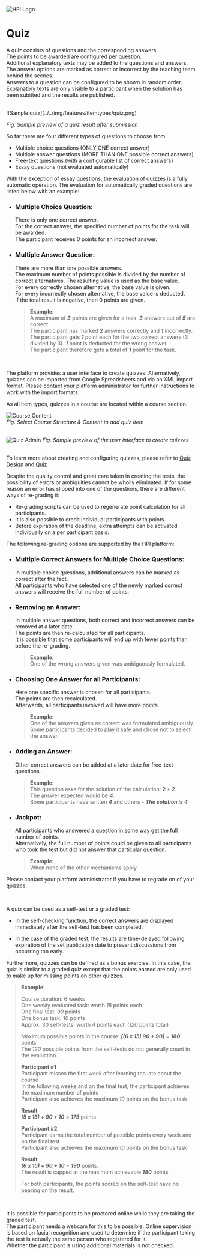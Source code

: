 ![HPI Logo](../../img/HPI_Logo.png)

# Quiz

A quiz consists of questions and the corresponding answers.  
The points to be awarded are configured per question.  
Additional explanatory texts may be added to the questions and answers.  
The answer options are marked as correct or incorrect by the teaching team behind the scenes.  
Answers to a question can be configured to be shown in random order. 
Explanatory texts are only visible to a participant when the solution has been subitted and the results are published.
  
<br>
![Sample quiz](../../img/features/itemtypes/quiz.png)  

*Fig. Sample preview of a quiz result after submission*
<br>

So far there are four different types of questions to choose from:  

* Multiple choice questions (ONLY ONE correct answer) 
* Multiple answer questions (MORE THAN ONE possible correct answers)
* Free-text questions (with a configurable list of correct answers) 
* Essay questions (not evaluated automatically)

With the exception of essay questions, the evaluation of quizzes is a fully automatic operation. The evaluation for automatically graded questions are listed below with an example:  

* ### Multiple Choice Question:  
    There is only one correct answer.  
    For the correct answer, the specified number of points for the task will be awarded.  
    The participant receives 0 points for an incorrect answer.   

* ### Multiple Answer Question:   
    There are more than one possible answers.  
    The maximum number of points possible is divided by the number of correct alternatives.
    The resulting value is used as the base value.  
    For every correctly chosen alternative, the base value is given.  
    For every incorrectly chosen alternative, the base value is deducted.  
    If the total result is negative, then 0 points are given.  

    >**Example**:  
    A maximum of ***3*** points are given for a task. ***3*** answers out of ***5*** are correct.  
    The participant has marked ***2*** answers correctly and ***1*** incorrectly.  
    The participant gets ***1*** point each for the two correct answers (3 divided by 3). ***1*** point is deducted for the wrong answer.  
    The participant therefore gets a total of ***1*** point for the task.  

<br>

The platform provides a user interface to create quizzes. Alternatively, quizzes can be imported from Google Spreadsheets and via an XML import format. Please contact your platform administrator for further instructions to work with the import formats. 

As all item types, quizzes in a course are located within a course section.  

![Course Content](../../img/course_admin_items/course_structure_content.png)  
*Fig. Select Course Structure & Content to add quiz item*  
<br>

![Quiz Admin](../../img/features/itemtypes/quiz_admin.png)
*Fig. Sample preview of the user interface to create quizzes*  
<br>

To learn more about creating and configuring quizzes, please refer to [Quiz Design](https://teachingteamguidelines.readthedocs.io/#bestpractices/quizdesign/) and [Quiz](https://teachingteamguidelines.readthedocs.io/#courseadministration/addcontent/learningunits/quiz/)  

Despite the quality control and great care taken in creating the tests, the possibility of errors or ambiguities cannot be wholly eliminated. If for some reason an error has slipped into one of the questions, there are different ways of re-grading it:  

* Re-grading scripts can be used to regenerate point calculation for all participants.
* It is also possible to credit individual participants with points. 
* Before expiration of the deadline, extra attempts can be activated individually on a per participant basis.

The following re-grading options are supported by the HPI platform:   

* ### Multiple Correct Answers for Multiple Choice Questions:  
    In multiple choice questions, additional answers can be marked as correct after the fact.  
    All participants who have selected one of the newly marked correct answers will receive the full number of points.  

* ### Removing an Answer: 
    In multiple answer questions, both correct and incorrect answers can be removed at a later date.  
    The points are then re-calculated for all participants.  
    It is possible that some participants will end up with fewer points than before the re-grading.

    >**Example**:  
    One of the wrong answers given was ambiguously formulated.

* ### Choosing One Answer for all Participants: 
    Here one specific answer is chosen for all participants.  
    The points are then recalculated.  
    Afterwards, all participants involved will have more points.  

    >**Example**:  
    One of the answers given as correct was formulated ambiguously.  
    Some participants decided to play it safe and chose not to select the answer.

* ### Adding an Answer: 
    Other correct answers can be added at a later date for free-text questions.  


    >**Example**:  
    This question asks for the solution of the calculation:  **2 + 2**.  
    The answer expected would be ***4***.  
    Some participants have written ***4*** and others - ***The solution is 4***

* ### Jackpot:
    All participants who answered a question in some way get the full number of points.  
    Alternatively, the full number of points could be given to all participants who took the test but did not answer that particular question.  

    >**Example**:  
    When none of the other mechanisms apply. 
    
Please contact your platform administrator if you have to regrade on of your quizzes.
  
<br>

A quiz can be used as a self-test or a graded test:  

* In the self-checking function, the correct answers are displayed immediately after the self-test has been completed.  
  
* In the case of the graded test, the results are time-delayed following expiration of the set publication date to prevent discussions from occurring too early.  

Furthermore, quizzes can be defined as a bonus exercise. In this case, the quiz is similar to a graded quiz except that the points earned are only used to make up for missing points on other quizzes.

>**Example**:  
>
>Course duration: 6 weeks  
One weekly evaluated task: worth *15* points each  
One final test: *90* points  
One bonus task: *10* points  
Approx. 30 self-tests: worth *4* points each (*120* points total) 
>
>
>Maximum possible points in the course: ***[(6 x 15) 90 + 90]*** = ***180*** points  
>The *120* possible points from the self-tests do not generally count in the evaluation.
>
>**Participant #1**   
Participant misses the first week after learning too late about the course  
In the following weeks and on the final test, the participant achieves the maximum number of points  
Participant also achieves the maximum *10* points on the bonus task  
>
>**Result**:  
***(5 x 15) + 90 + 10*** = ***175*** points  
>
>
>**Participant #2**  
Participant earns the total number of possible points every week and on the final test  
Participant also achieves the maximum *10* points on the bonus task  
>
>**Result**:  
***(6 x 15) + 90 + 10*** = ***190*** points.  
The result is capped at the maximum achievable ***180*** points 
>
>For both participants, the points scored on the self-test have no bearing on the result.

<br>

It is possible for participants to be proctored online while they are taking the graded test.   
The participant needs a webcam for this to be possible. Online supervision is based on facial recognition and used to determine if the participant taking the test is actually the same person who registered for it.  
Whether the participant is using additional materials is not checked.
